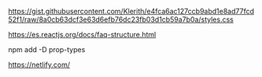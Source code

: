 https://gist.githubusercontent.com/Klerith/e4fca6ac127ccb9abd1e8ad77fcd52f1/raw/8a0cb63dcf3e63d6efb76dc23fb03d1cb59a7b0a/styles.css

https://es.reactjs.org/docs/faq-structure.html

npm add -D prop-types

https://netlify.com/
